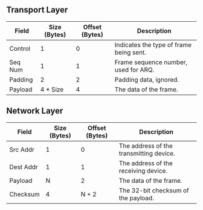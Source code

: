 ## Transport Layer
| Field     | Size (Bytes)   | Offset (Bytes) | Description                                                                   |
|-----------|----------------|----------------|-------------------------------------------------------------------------------|
| Control   | 1              | 0              | Indicates the type of frame being sent.                                       |
| Seq Num   | 1              | 1              | Frame sequence number, used for ARQ.                                          |
| Padding   | 2              | 2              | Padding data, ignored.                                                        |
| Payload   | 4 * Size       | 4              | The data of the frame.                                                        |

## Network Layer
| Field     | Size (Bytes)   | Offset (Bytes) | Description                                                                   |
|-----------|----------------|----------------|-------------------------------------------------------------------------------|
| Src Addr  | 1              | 0              | The address of the transmitting device.                                       |
| Dest Addr | 1              | 1              | The address of the receiving device.                                          |
| Payload   | N              | 2              | The data of the frame.                                                        |
| Checksum  | 4              | N + 2          | The 32-bit checksum of the payload.                                           |